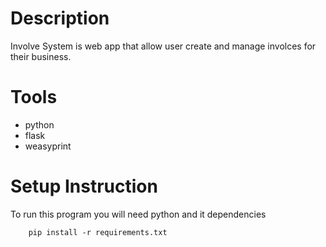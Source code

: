# Description
Involve System is web app that allow user create and manage involces for their business.

# Tools
- python
- flask
- weasyprint

# Setup Instruction
To run this program you will need python and it dependencies
```
    pip install -r requirements.txt
```